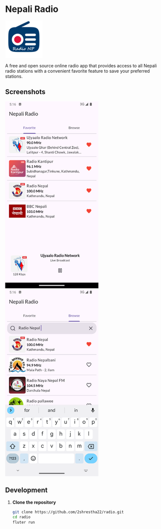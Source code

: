# Nepali Radio

<img src="assets/images/radio-np.png" width="120">

A free and open source online radio app that provides access to all Nepali radio stations with a convenient favorite feature to save your preferred stations.

## Screenshots

<img src="screenshots/screenshot1.png" width="300"> <img src="screenshots/screenshot2.png" width="300">

## Development

1. **Clone the repository**
   ```sh
   git clone https://github.com/2shrestha22/radio.git
   cd radio
   fluter run
   ```
